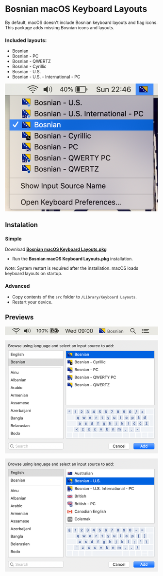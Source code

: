 # Bosnian macOS Keyboard Layouts
By default, macOS doesn't include Bosnian keyboard layouts and flag icons. This package adds missing Bosnian icons and layouts.

### Included layouts:
- Bosnian
- Bosnian - PC
- Bosnian - QWERTZ
- Bosnian - Cyrillic
- Bosnian - U.S.
- Bosnian - U.S. - International - PC

![Bosnian Keyboard Layouts Preview](https://raw.githubusercontent.com/ministryofprogramming/bosnian-macos-keyboard/master/previews/preview_3.png "Available Bosnian Keyboard Layouts")

## Instalation
### Simple
Download **[Bosnian macOS Keyboard Layouts.pkg](https://github.com/ministryofprogramming/bosnian-macos-keyboard/raw/master/dist/Bosnian%20macOS%20Keyboard%20Layouts.pkg)**

- Run the **Bosnian macOS Keyboard Layouts.pkg** installation.

*Note*: System restart is required after the installation. macOS loads keyboard layouts on startup.

### Advanced
- Copy contents of the `src` folder to `/Library/Keyboard Layouts`.
- Restart your device.

## Previews
![Bosnian Keyboard Layouts Preview4](https://raw.githubusercontent.com/ministryofprogramming/bosnian-macos-keyboard/master/previews/preview_4.png "Available Bosnian Keyboard Layouts")

![Bosnian Keyboard Layouts Preview 2](https://raw.githubusercontent.com/ministryofprogramming/bosnian-macos-keyboard/master/previews/preview_1.png "Available Bosnian Keyboard Layouts")

![Bosnian Keyboard Layouts Preview 3](https://raw.githubusercontent.com/ministryofprogramming/bosnian-macos-keyboard/master/previews/preview_2.png "Available Bosnian Keyboard Layouts")